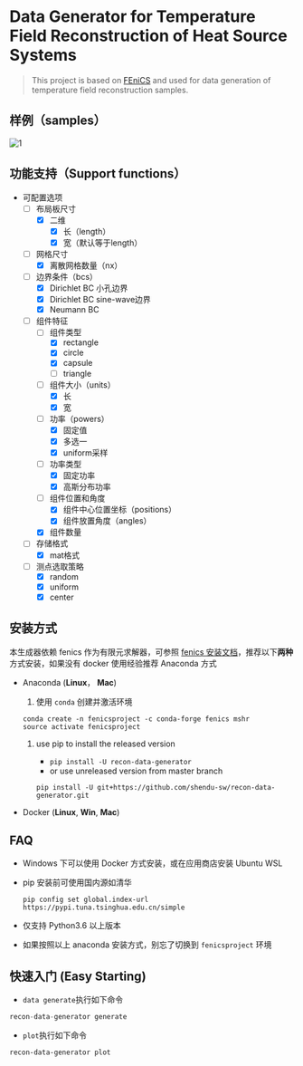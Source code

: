 # Data Generator for Temperature Field Reconstruction of Heat Source Systems

> This project is based on [FEniCS](https://fenicsproject.org) and used for data generation of temperature field reconstruction samples.

## 样例（samples）

![1](https://i.loli.net/2021/07/19/5Kv4xTfXQza8yFC.png)

## 功能支持（Support functions）

* 可配置选项
    * [ ] 布局板尺寸
        * [x] 二维
            * [x] 长（length）
            * [x] 宽（默认等于length）
    * [ ] 网格尺寸
        * [x] 离散网格数量（nx）
    * [ ] 边界条件（bcs）
        * [x] Dirichlet BC 小孔边界
        * [x] Dirichlet BC sine-wave边界
        * [x] Neumann BC
    * [ ] 组件特征
        * [ ] 组件类型
            * [x] rectangle
            * [x] circle
            * [x] capsule
            * [ ] triangle
        * [ ] 组件大小（units）
            * [x] 长
            * [x] 宽
        * [ ] 功率（powers）
            * [x] 固定值
            * [x] 多选一
            * [x] uniform采样
        * [ ] 功率类型
            * [x] 固定功率
            * [x] 高斯分布功率
        * [ ] 组件位置和角度
            * [x] 组件中心位置坐标（positions）
            * [x] 组件放置角度（angles）
        * [x] 组件数量
    * [ ] 存储格式
        * [x] mat格式
    * [ ] 测点选取策略
        * [x] random
        * [x] uniform
        * [x] center

## 安装方式

本生成器依赖 fenics 作为有限元求解器，可参照 [fenics 安装文档](https://fenicsproject.org/download/)，推荐以下**两种**方式安装，如果没有 docker 使用经验推荐 Anaconda 方式

- Anaconda (**Linux**， **Mac**)

  1. 使用 `conda` 创建并激活环境

  ```
  conda create -n fenicsproject -c conda-forge fenics mshr
  source activate fenicsproject
  ```

  1. use pip to install the released version

     - `pip install -U recon-data-generator`
     - or use unreleased version from master branch

     ```
     pip install -U git+https://github.com/shendu-sw/recon-data-generator.git
     ```

- Docker (**Linux**, **Win**, **Mac**)

## FAQ

- Windows 下可以使用 Docker 方式安装，或在应用商店安装 Ubuntu WSL

- pip 安装前可使用国内源如清华

  ```
  pip config set global.index-url https://pypi.tuna.tsinghua.edu.cn/simple
  ```

- 仅支持 Python3.6 以上版本

- 如果按照以上 anaconda 安装方式，别忘了切换到 `fenicsproject` 环境

## 快速入门 (Easy Starting)

* `data generate`执行如下命令

```python
recon-data-generator generate
```

* `plot`执行如下命令

```
recon-data-generator plot
```

